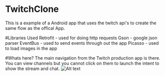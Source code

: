 # TwitchClone
This is a example of a Android app that uses the twitch api's to create the same flow as the offical App.

#Libraries Used
Retrofit - used for doing http requests
Gson - google json parser
EventBus - used to send events through out the app
Picasso - used to load images in the app 

#Whats here?
The main navigation from the Twitch production app is there. You can view channels but you cannot click on them 
to launch the intent to show the stream and chat.
![Alt text](http://i.imgur.com/E4gfxTk.jpg "Layouts in the app")




